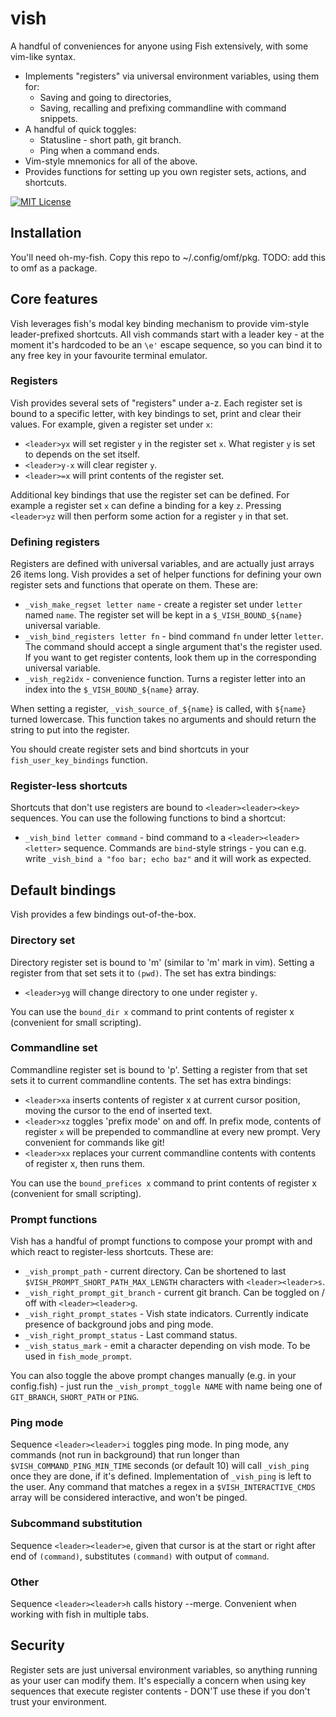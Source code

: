 # vish
A handful of conveniences for anyone using Fish extensively, with some vim-like syntax.
- Implements "registers" via universal environment variables, using them for:
  - Saving and going to directories,
  - Saving, recalling and prefixing commandline with command snippets.
- A handful of quick toggles:
  - Statusline - short path, git branch.
  - Ping when a command ends.
- Vim-style mnemonics for all of the above.
- Provides functions for setting up you own register sets, actions, and shortcuts.

[![MIT License](https://img.shields.io/badge/license-MIT-007EC7.svg?style=flat-square)](/LICENSE)

## Installation

You'll need oh-my-fish. Copy this repo to ~/.config/omf/pkg. TODO: add this to omf as a package.

## Core features

Vish leverages fish's modal key binding mechanism to provide vim-style leader-prefixed shortcuts. All vish commands start with a leader key - at the moment it's hardcoded to be an `\e'` escape sequence, so you can bind it to any free key in your favourite terminal emulator.

### Registers

Vish provides several sets of "registers" under a-z. Each register set is bound to a specific letter, with key bindings to set, print and clear their values. For example, given a register set under `x`:
* `<leader>yx` will set register `y` in the register set `x`. What register `y` is set to depends on the set itself.
* `<leader>y-x` will clear register `y`.
* `<leader>=x` will print contents of the register set.

Additional key bindings that use the register set can be defined. For example a register set `x` can define a binding for a key `z`. Pressing `<leader>yz` will then perform some action for a register `y` in that set.

### Defining registers

Registers are defined with universal variables, and are actually just arrays 26 items long. Vish provides a set of helper functions for defining your own register sets and functions that operate on them. These are:
* `_vish_make_regset letter name` - create a register set under `letter` named `name`. The register set will be kept in a `$_VISH_BOUND_${name}` universal variable.
* `_vish_bind_registers letter fn` - bind command `fn` under letter `letter`. The command should accept a single argument that's the register used. If you want to get register contents, look them up in the corresponding universal variable.
* `_vish_reg2idx` - convenience function. Turns a register letter into an index into the `$_VISH_BOUND_${name}` array.

When setting a register, `_vish_source_of_${name}` is called, with `${name}` turned lowercase. This function takes no arguments and should return the string to put into the register.

You should create register sets and bind shortcuts in your `fish_user_key_bindings` function.

### Register-less shortcuts

Shortcuts that don't use registers are bound to `<leader><leader><key>` sequences. You can use the following functions to bind a shortcut:
* `_vish_bind letter command` - bind command to a `<leader><leader><letter>` sequence. Commands are `bind`-style strings - you can e.g. write `_vish_bind a "foo bar; echo baz"` and it will work as expected.

## Default bindings

Vish provides a few bindings out-of-the-box.

### Directory set

Directory register set is bound to 'm' (similar to 'm' mark in vim). Setting a register from that set sets it to `(pwd)`. The set has extra bindings:

* `<leader>yg` will change directory to one under register `y`.

You can use the `bound_dir x` command to print contents of register x (convenient for small scripting).

### Commandline set

Commandline register set is bound to 'p'. Setting a register from that set sets it to current commandline contents. The set has extra bindings:
* `<leader>xa` inserts contents of register x at current cursor position, moving the cursor to the end of inserted text.
* `<leader>xz` toggles 'prefix mode' on and off. In prefix mode, contents of register `x` will be prepended to commandline at every new prompt. Very convenient for commands like git!
* `<leader>xx` replaces your current commandline contents with contents of register x, then runs them.

You can use the `bound_prefices x` command to print contents of register x (convenient for small scripting).

### Prompt functions

Vish has a handful of prompt functions to compose your prompt with and which react to register-less shortcuts. These are:
- `_vish_prompt_path` - current directory. Can be shortened to last `$VISH_PROMPT_SHORT_PATH_MAX_LENGTH` characters with `<leader><leader>s`.
- `_vish_right_prompt_git_branch` - current git branch. Can be toggled on / off with `<leader><leader>g`.
- `_vish_right_prompt_states` - Vish state indicators. Currently indicate presence of background jobs and ping mode.
- `_vish_right_prompt_status` - Last command status.
- `_vish_status_mark` - emit a character depending on vish mode. To be used in `fish_mode_prompt`.

You can also toggle the above prompt changes manually (e.g. in your config.fish) - just run the `_vish_prompt_toggle NAME` with name being one of `GIT_BRANCH`, `SHORT_PATH` or `PING`.

### Ping mode

Sequence `<leader><leader>i` toggles ping mode. In ping mode, any commands (not run in background) that run longer than `$VISH_COMMAND_PING_MIN_TIME` seconds (or default 10) will call `_vish_ping` once they are done, if it's defined. Implementation of `_vish_ping` is left to the user. Any command that matches a regex in a `$VISH_INTERACTIVE_CMDS` array will be considered interactive, and won't be pinged.

### Subcommand substitution

Sequence `<leader><leader>e`, given that cursor is at the start or right after end of `(command)`, substitutes `(command)` with output of `command`.

### Other

Sequence `<leader><leader>h` calls history --merge. Convenient when working with fish in multiple tabs.

## Security

Register sets are just universal environment variables, so anything running as your user can modify them. It's especially a concern when using key sequences that execute register contents - DON'T use these if you don't trust your environment.

